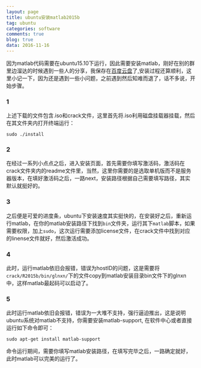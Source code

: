 ```yaml
---
layout: page
title: ubuntu安装matlab2015b
tag: ubuntu
categories: software
comments: true
blog: true
data: 2016-11-16
---    
```

因为matlab代码需要在ubuntu15.10下运行，因此需要安装matlab，刚好在别的群里边溜达的时候遇到一些人的分享，我保存在[百度云盘](https://pan.baidu.com/s/1kUCe2R9)了,安装过程还算顺利，这里小记一下，因为还是遇到一些小问题，之前遇到然后知难而退了，话不多说，开始步骤。  

### 1  

上述下载的文件包含.iso和crack文件，这里首先将.iso利用磁盘挂载器挂载，然后在其文件夹内打开终端运行：  

```
sudo ./install
```  

### 2  

在经过一系列小点点之后，进入安装页面，首先需要你填写激活码，激活码在crack文件夹内的readme文件里，当然，这里你需要的是选取单机版而不是服务器版本，在填好激活码之后，一路next，安装路径根据自己需要填写路径，其实默认就挺好的。  

### 3  

之后便是可爱的进度条，ubuntu下安装速度其实挺快的，在安装好之后，重新运行matlab，在你的matlab安装路径下找到`bin`文件夹，运行其下`matlab`脚本，如果需要权限，加上`sudo`，这次运行需要添加license文件，在crack文件中找到对应的linense文件就好，然后激活成功。  

### 4  
此时，运行matlab依旧会报错，错误为hostID的问题，这是需要将`crack/R2015b/bin/glnxn/`下的文件copy到matlab安装目录bin文件下的glnxn中，这样matlab最起码可以启动了。  

### 5  
此时运行matlab依旧会报错，错误为一大堆不支持，强行逼迫推出，这是说明ubuntu系统对matlab不支持，你需要安装matlab-support, 在软件中心或者直接运行如下命令即可：  

```
sudo apt-get install matlab-support
```  

命令运行期间，需要你填写matlab安装路径，在填写完毕之后，一路确定就好，此时matlab可以完美的运行了。
